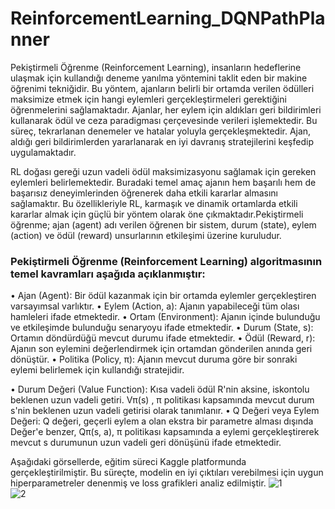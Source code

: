 # ReinforcementLearning_DQNPathPlanner
Pekiştirmeli Öğrenme (Reinforcement Learning), insanların hedeflerine ulaşmak için kullandığı deneme yanılma yöntemini taklit eden bir makine öğrenimi tekniğidir. Bu yöntem, ajanların belirli bir ortamda verilen ödülleri maksimize etmek için hangi eylemleri gerçekleştirmeleri gerektiğini öğrenmelerini sağlamaktadır. Ajanlar, her eylem için aldıkları geri bildirimleri kullanarak ödül ve ceza paradigması çerçevesinde verileri işlemektedir. Bu süreç, tekrarlanan denemeler ve hatalar yoluyla gerçekleşmektedir. Ajan, aldığı geri bildirimlerden yararlanarak en iyi davranış stratejilerini keşfedip uygulamaktadır.

RL doğası gereği uzun vadeli ödül maksimizasyonu sağlamak için gereken eylemleri belirlemektedir. Buradaki temel amaç ajanın hem başarılı hem de başarısız deneyimlerinden öğrenerek daha etkili kararlar almasını sağlamaktır. Bu özellikleriyle RL, karmaşık ve dinamik ortamlarda etkili kararlar almak için güçlü bir yöntem olarak öne çıkmaktadır.Pekiştirmeli öğrenme; ajan (agent) adı verilen öğrenen bir sistem, durum (state), eylem (action) ve ödül (reward) unsurlarının etkileşimi üzerine kuruludur.

### Pekiştirmeli Öğrenme (Reinforcement Learning) algoritmasının temel kavramları aşağıda açıklanmıştır:
• Ajan (Agent): Bir ödül kazanmak için bir ortamda eylemler gerçekleştiren varsayımsal 
varlıktır.
• Eylem (Action, a): Ajanın yapabileceği tüm olası hamleleri ifade etmektedir. 
• Ortam (Environment): Ajanın içinde bulunduğu ve etkileşimde bulunduğu senaryoyu ifade etmektedir. 
• Durum (State, s): Ortamın döndürdüğü mevcut durumu ifade etmektedir. 
• Ödül (Reward, r): Ajanın son eylemini değerlendirmek için ortamdan gönderilen anında geri dönüştür. 
• Politika (Policy, π): Ajanın mevcut duruma göre bir sonraki eylemi belirlemek için kullandığı stratejidir.

• Durum Değeri (Value Function): Kısa vadeli ödül R'nin aksine, iskontolu beklenen uzun vadeli getiri. Vπ(s) , π politikası kapsamında mevcut durum s'nin beklenen uzun vadeli getirisi olarak tanımlanır.
• Q Değeri veya Eylem Değeri: Q değeri, geçerli eylem a olan ekstra bir parametre alması dışında Değer'e benzer, Qπ(s, a), π politikası kapsamında a eylemi gerçekleştirerek mevcut s durumunun uzun vadeli geri dönüşünü ifade etmektedir.

Aşağıdaki görsellerde, eğitim süreci Kaggle platformunda gerçekleştirilmiştir. Bu süreçte, modelin en iyi çıktıları verebilmesi için uygun hiperparametreler denenmiş ve loss grafikleri analiz edilmiştir.
![1](https://github.com/user-attachments/assets/066c00bb-3ff7-4528-8a60-b9b2311bc3d0)   
![2](https://github.com/user-attachments/assets/8978400d-949c-47ad-aed4-c6a3bd811421)

